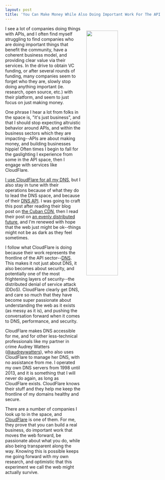 ```yaml
---
layout: post
title: 'You Can Make Money While Also Doing Important Work For The API Space'
---
```

<p><a href="https://www.cloudflare.com/"><img style="padding: 15px;" src="http://kinlane-productions.s3.amazonaws.com/api-evangelist-site/blog/CloudFlare_-_The_web_performance___security_company.png" alt="" width="45%" align="right" /></a></p>
<p>I see a lot of companies doing things with APIs, and I often find myself struggling to find companies who are doing important things that benefit the community, have a coherent business model, and providing clear value via their services. In the drive to obtain VC funding, or after several&nbsp;rounds of funding, many companies seem to forget who they are, slowly stop doing anything important (ie. research, open source, etc.) with their platform, and seem to just focus on just making money.&nbsp;</p>
<p>One phrase I hear a lot from folks in the space is, "it's just business", and that I should stop expecting altruistic behavior around APIs, and within the business sectors which they are impacting--APIs are about making money, and building businesses hippie! Often times I begin to fall for the gaslighting I experience from some in the API space, then I engage with services like CloudFlare.</p>
<p><a href="https://www.cloudflare.com/">I use CloudFlare for all my DNS</a>, but I also stay in tune with their operations because of what they do to lead the&nbsp;DNS space, and because of their <a href="https://api.cloudflare.com/">DNS API</a>. I was going to craft this post after reading their blog post on <a href="https://blog.cloudflare.com/the-cuban-cdn/">the Cuban CDN</a>, then I read their post on <a href="https://blog.cloudflare.com/evenly-distributed-future/">an evenly distributed future</a>, and I'm renewed with hope that the web just might be ok--things might not be as dark as they feel sometimes.</p>
<p>I follow what CloudFlare is doing because their work represents the frontline of the API sector--<a href="http://dns.apievangelist.com">DNS</a>. This makes it not just about DNS, it also becomes about security, and potentially one of the most frightening layers of security--the distributed denial of service attack (DDoS). CloudFlare clearly get DNS, and care so much that they have become super passionate about understanding the web as it exists (as messy as it is), and pushing the conversation forward when it comes to DNS, performance, and security.&nbsp;</p>
<p>CloudFlare makes DNS accessible for me, and for other less-technical professionals like my partner in crime Audrey Watters (<a href="https://twitter.com/audreywatters">@audreywatters</a>), who also uses CloudFlare to manage her DNS, with no assistance from me. I operated my own DNS servers from 1998 until 2013, and it is something that I will never do again, as long as CloudFlare exists. CloudFlare knows their stuff&nbsp;and they help me keep the frontline of my domains healthy and secure.</p>
<p>There are a number of companies I look up to in the space, and <a href="http://cloudflare.com">CloudFlare</a> is one of them. For me, they prove that you can build a real business, do important work that moves the web forward, be passionate about what you do, while also&nbsp;being transparent&nbsp;along the way. Knowing this is possible keeps me going forward with my own research, and optimistic that this experiment we call the web might actually survive.</p>